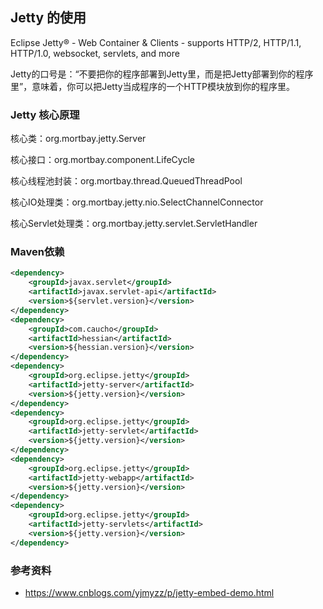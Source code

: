 ## Jetty 的使用

Eclipse Jetty® - Web Container & Clients - supports HTTP/2, HTTP/1.1, HTTP/1.0, websocket, servlets, and more

Jetty的口号是：“不要把你的程序部署到Jetty里，而是把Jetty部署到你的程序里”，意味着，你可以把Jetty当成程序的一个HTTP模块放到你的程序里。

### Jetty 核心原理

核心类：org.mortbay.jetty.Server

核心接口：org.mortbay.component.LifeCycle

核心线程池封装：org.mortbay.thread.QueuedThreadPool

核心IO处理类：org.mortbay.jetty.nio.SelectChannelConnector

核心Servlet处理类：org.mortbay.jetty.servlet.ServletHandler

### Maven依赖

```pom.xml
<dependency>
    <groupId>javax.servlet</groupId>
    <artifactId>javax.servlet-api</artifactId>
    <version>${servlet.version}</version>
</dependency>
<dependency>
    <groupId>com.caucho</groupId>
    <artifactId>hessian</artifactId>
    <version>${hessian.version}</version>
</dependency>
<dependency>
    <groupId>org.eclipse.jetty</groupId>
    <artifactId>jetty-server</artifactId>
    <version>${jetty.version}</version>
</dependency>
<dependency>
    <groupId>org.eclipse.jetty</groupId>
    <artifactId>jetty-servlet</artifactId>
    <version>${jetty.version}</version>
</dependency>
<dependency>
    <groupId>org.eclipse.jetty</groupId>
    <artifactId>jetty-webapp</artifactId>
    <version>${jetty.version}</version>
</dependency>
<dependency>
    <groupId>org.eclipse.jetty</groupId>
    <artifactId>jetty-servlets</artifactId>
    <version>${jetty.version}</version>
</dependency>
```

### 参考资料

- https://www.cnblogs.com/yjmyzz/p/jetty-embed-demo.html